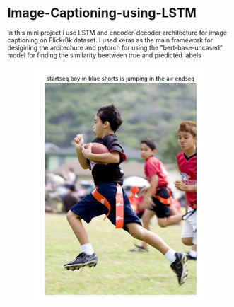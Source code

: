 # Image-Captioning-using-LSTM
In this mini project i use LSTM and encoder-decoder architecture for image captioning on Flickr8k dataset.
I used keras as the main framework for desigining the arcitechure and pytorch for using the "bert-base-uncased" model for finding the similarity beetween true and predicted labels

<p align="center">
  <img src="https://github.com/hgoli02/Image-Captioning-using-LSTM/blob/master/img1.jpg"/>
</p>
